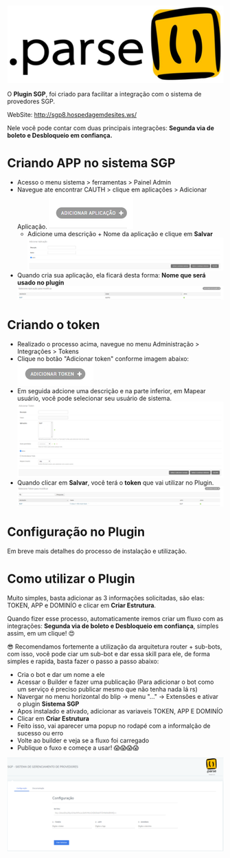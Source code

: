 

![N|Solid](https://raw.githubusercontent.com/Wilkor/img-clonebots/main/logoParseHorizontal.jpeg)


O **Plugin SGP**, foi criado para facilitar a integração com o sistema de provedores SGP. 

WebSite: http://sgp8.hospedagemdesites.ws/

Nele você pode contar com duas principais integrações: **Segunda via de boleto e Desbloqueio em confiança.**

# Criando APP no sistema SGP

 - Acesso o menu sistema > ferramentas > Painel Admin 
 - Navegue ate encontrar CAUTH > clique em aplicações > Adicionar Aplicação.
  ![N|Solid](https://raw.githubusercontent.com/Wilkor/doc-plugin-sgp/main/Criando-Aplicacao.png)
   - Adicione uma descrição + Nome da aplicação e clique em **Salvar**
  ![N|Solid](https://raw.githubusercontent.com/Wilkor/doc-plugin-sgp/main/nome_descricao_aplicacao.png)
  - Quando cria sua aplicação, ela ficará desta forma: **Nome que será usado no plugin**
  ![N|Solid](https://raw.githubusercontent.com/Wilkor/doc-plugin-sgp/main/app-criado.png)
  

# Criando o token

 - Realizado o processo acima, navegue no menu Administração > Integrações > Tokens
 - Clique no botão "Adicionar token" conforme imagem abaixo:
![N|Solid](https://raw.githubusercontent.com/Wilkor/doc-plugin-sgp/main/integracao-criacao-token.png)
 - Em seguida adcione uma descrição e na parte inferior, em Mapear usuário, você pode selecionar seu usuário de sistema.
 ![N|Solid](https://raw.githubusercontent.com/Wilkor/doc-plugin-sgp/main/integracao-finalizano-token.png)
 - Quando clicar em **Salvar**, você terá o **token** que vai utilizar no Plugin.
 ![N|Solid](https://raw.githubusercontent.com/Wilkor/doc-plugin-sgp/main/integracao-token-criado.png)
 


# Configuração no Plugin
Em breve mais detalhes do processo de instalação e utilização.
 
# Como utilizar o Plugin
 Muito simples, basta adicionar as 3 informações solicitadas, são elas: TOKEN, APP e DOMINÍO e clicar em **Criar Estrutura**.
 
 Quando fizer esse processo, automaticamente iremos criar um fluxo com as integrações: **Segunda via de boleto e Desbloqueio em confiança**, simples assim, em um   clique! 😍
 
 😎 Recomendamos fortemente a utilização da arquitetura router + sub-bots, com isso, você pode ciar um sub-bot e dar essa skill para ele, de forma simples e rapida, basta fazer o passo a passo abaixo:
 
  - Cria o bot e dar um nome a ele
  - Acessar o Builder e  fazer uma publicação (Para adicionar o bot como um serviço é preciso publicar mesmo que não tenha nada lá rs)
  - Navergar no menu horizontal do blip -> menu "..."  -> Extensões e ativar o plugin **Sistema SGP**
  - Apos instalado e ativado, adicionar as variaveis TOKEN, APP E DOMINÍO
  - Clicar em **Criar Estrutura**
  - Feito isso, vai aparecer uma popup no rodapé com a informalção de sucesso ou erro
  - Volte ao builder e veja se a fluxo foi carregado
  - Publique o fuxo e começe a usar!  😱😱😱😱
  
![N|Solid](https://raw.githubusercontent.com/Wilkor/doc-plugin-sgp/main/capa-plugin-2.png)
 



